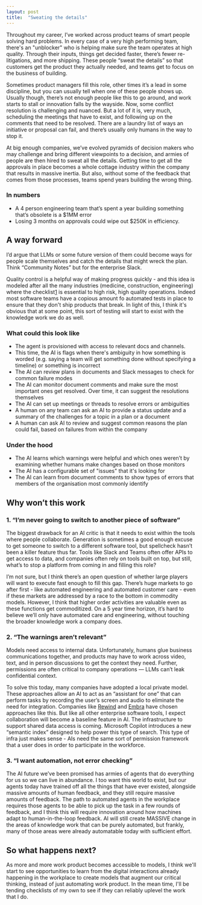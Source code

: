 ```yaml
---
layout: post
title:  "Sweating the details"
---
```


Throughout my career, I’ve worked across product teams of smart people solving hard problems. In every case of a very high performing team, there's an "unblocker" who is helping make sure the team operates at high quality. Through their inputs, things get decided faster, there’s fewer re-litigations, and more shipping.  These people “sweat the details” so that customers get the product they actually needed, and teams get to focus on the business of building. 

Sometimes product managers fill this role, other times it’s a lead in some discipline, but you can usually tell when one of these people shows up. Usually though, there’s not enough people like this to go around, and work starts to stall or innovation falls by the wayside. Now, some conflict resolution is challenging and nuanced. But a lot of it is, very much, scheduling the meetings that have to exist, and following up on the comments that need to be resolved. There are a laundry list of ways an initiative or proposal can fail, and there’s usually only humans in the way to stop it. 

At big enough companies, we’ve evolved pyramids of decision makers who may challenge and bring different viewpoints to a decision, and armies of people are then hired to sweat all the details. Getting time to get all the approvals in place becomes a whole cottage industry within the company that results in massive inertia. But also, without some of the feedback that comes from those processes, teams spend years building the wrong thing. 

### In numbers
* A 4 person engineering team that’s spent a year building something that’s obsolete is a $1MM error
* Losing 3 months on approvals could wipe out $250K in efficiency.

## A way forward
I’d argue that LLMs or some future version of them could become ways for people scale themselves and catch the details that might wreck the plan. Think “Community Notes” but for the enterprise Slack. 

Quality control is a helpful way of making progress quickly - and this idea is modeled after all the many industries (medicine, construction, engineering) where the checklist[1](https://atulgawande.com/book/the-checklist-manifesto/) is essential to high risk, high quality operations. Indeed most software teams have a copious amount fo automated tests in place to ensure that they don't ship products that break. In light of this, I think it's obvious that at some point, this sort of testing will start to exist with the knowledge work we do as well.

### What could this look like
- The agent is provisioned with access to relevant docs and channels. 
- This time, the AI is flags when there's ambiguity in how something is worded (e.g. saying a team will get something done without specifying a timeline) or something is incorrect
- The AI can review plans in documents and Slack messages to check for common failure modes
- The AI can monitor document comments and make sure the most important ones get resolved. Over time, it can suggest the resolutions themselves
- The AI can set up meetings or threads to resolve errors or ambiguities
- A human on any team can ask an AI to provide a status update and a summary of the challenges for a topic in a plan or a document
- A human can ask AI to review and suggest common reasons the plan could fail, based on failures from within the company

### Under the hood
- The AI learns which warnings were helpful and which ones weren’t by examining whether humans make changes based on those monitors
- The AI has a configurable set of "issues" that it's looking for
- The AI can learn from document comments to show types of errors that members of the organisation most commonly identify

## Why won’t this work

### 1. “I’m never going to switch to another piece of software”
The biggest drawback for an AI critic is that it needs to exist within the tools where people collaborate. Generation is sometimes a good enough excuse to get someone to switch to a different software tool, but spellcheck hasn’t been a killer feature thus far. Tools like Slack and Teams often offer APIs to get access to data, and companies often rely on tools built on top, but still, what’s to stop a platform from coming in and filling this role? 

I’m not sure, but I think there’s an open question of whether large players will want to execute fast enough to fill this gap. There’s huge markets to go after first - like automated engineering and automated customer care - even if these markets are addressed by a race to the bottom in commodity models. However, I think that higher order activities are valuable even as these functions get commoditized. On a 5 year time horizon, it’s hard to believe we’ll only have automated care and engineering, without touching the broader knowledge work a company does.

### 2. “The warnings aren’t relevant”
Models need access to internal data. Unfortunately, humans glue business communications together, and products may have to work across video, text, and in person discussions to get the context they need.  Further, permissions are often critical to company operations — LLMs can’t leak confidential context.

To solve this today, many companies have adopted a local private model. These approaches allow an AI to act as an “assistant for one” that can perform tasks by recording the user’s screen and audio to eliminate the need for integration. Companies like [Rewind](rewind.ai) and [Embra](https://embra.app/) have chosen approaches like this. But like all other enterprise software tools, I expect collaboration will become a baseline feature in AI. The infrastructure to support shared data access is coming. Microsoft Copilot introduces a new “semantic index” designed to help power this type of search. This type of infra just makes sense - AIs need the same sort of permission framework that a user does in order to participate in the workforce.

### 3. “I want automation, not error checking”
The AI future we’ve been promised has armies of agents that do everything for us so we can live in abundance. I too want this world to exist, but our agents today have trained off all the things that have ever existed, alongside massive amounts of human feedback, and they still require massive amounts of feedback. The path to automated agents in the workplace requires those agents to be able to pick up the task in a few rounds of feedback, and I think this will require innovation around how machines adapt to human-in-the-loop feedback. AI will still create MASSIVE change in the areas of knowledge work that can be purely automated, but frankly, many of those areas were already automatable today with sufficient effort.

## So what happens next?
As more and more work product becomes accessible to models, I think we'll start to see opportunities to learn from the digital interactions already happening in the workplace to create models that augment our critical thinking, instead of just automating work product. In the mean time, I'll be tending checklists of my own to see if they can reliably uplevel the work that I do.